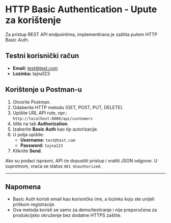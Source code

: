 # HTTP Basic Authentication - Upute za korištenje

Za pristup REST API endpointima, implementirana je zaštita putem HTTP Basic Auth.

## Testni korisnički račun

- **Email:** test@test.com
- **Lozinka:** tajna123

## Korištenje u Postman-u

1. Otvorite Postman.
2. Odaberite HTTP metodu (GET, POST, PUT, DELETE).
3. Upišite URL API rute, npr.:  
   `http://localhost:8000/api/customers`
4. Idite na tab **Authorization**.
5. Izaberite **Basic Auth** kao tip autorizacije.
6. U polja upišite:
    - **Username:** `test@test.com`
    - **Password:** `tajna123`
7. Kliknite **Send**.

Ako su podaci ispravni, API će dopustiti pristup i vratiti JSON odgovor.
U suprotnom, vraća se status `401 Unauthorized`.

---

## Napomena

- Basic Auth koristi email kao korisničko ime, a lozinku koju ste unijeli prilikom registracije.
- Ova metoda koristi se samo za demo/testiranje i nije preporučena za produkcijsko okruženje bez dodatne HTTPS zaštite.
